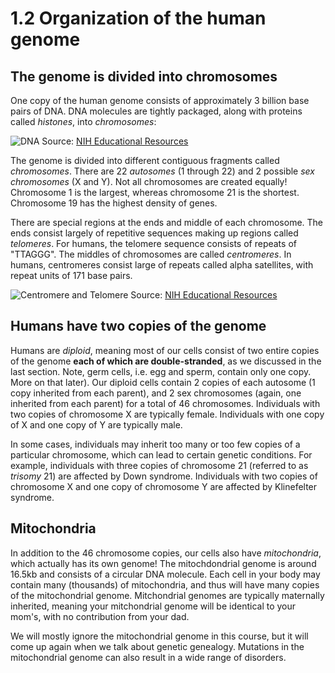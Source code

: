 # 1.2 Organization of the human genome

## The genome is divided into chromosomes

One copy of the human genome consists of approximately 3 billion base pairs of DNA. DNA molecules are tightly packaged, along with proteins called *histones*, into *chromosomes*:

![DNA](images/Chromosome.jpg)
Source: [NIH Educational Resources](https://www.genome.gov/genetics-glossary/Chromosome)

The genome is divided into different contiguous fragments called *chromosomes*. There are 22 *autosomes* (1 through 22) and 2 possible *sex chromosomes* (X and Y).
Not all chromosomes are created equally! Chromosome 1 is the largest, whereas chromosome 21 is the shortest. Chromosome 19 has the highest density of genes. 

There are special regions at the ends and middle of each chromosome. The ends consist largely of repetitive sequences making up regions called *telomeres*. For humans, the telomere sequence consists of repeats of "TTAGGG". The middles of chromosomes are called *centromeres*. In humans, centromeres consist large of repeats called alpha satellites, with repeat units of 171 base pairs.

![Centromere and Telomere](images/Centromere.jpg)
Source: [NIH Educational Resources](https://www.genome.gov/genetics-glossary/Centromere)

## Humans have two copies of the genome

Humans are *diploid*, meaning most of our cells consist of two entire copies of the genome **each of which are double-stranded**, as we discussed in the last section. Note, germ cells, i.e. egg and sperm, contain only one copy. More on that later). Our diploid cells contain 2 copies of each autosome (1 copy inherited from each parent), and 2 sex chromosomes (again, one inherited from each parent) for a total of 46 chromosomes. Individuals with two copies of chromosome X are typically female. Individuals with one copy of X and one copy of Y are typically male.

In some cases, individuals may inherit too many or too few copies of a particular chromosome, which can lead to certain genetic conditions. For example, individuals with three copies of chromosome 21 (referred to as *trisomy* 21) are affected by Down syndrome. Individuals with two copies of chromosome X and one copy of chromosome Y are affected by Klinefelter syndrome.

## Mitochondria

In addition to the 46 chromosome copies, our cells also have *mitochondria*, which actually has its own genome! The mitochdondrial genome is around 16.5kb and consists of a circular DNA molecule. Each cell in your body may contain many (thousands) of mitochondria, and thus will have many copies of the mitochondrial genome. Mitchondrial genomes are typically maternally inherited, meaning your mitchondrial genome will be identical to your mom's, with no contribution from your dad.

We will mostly ignore the mitochondrial genome in this course, but it will come up again when we talk about genetic genealogy. Mutations in the mitochondrial genome can also result in a wide range of disorders.
